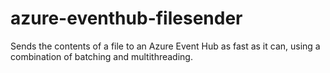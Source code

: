 # azure-eventhub-filesender
Sends the contents of a file to an Azure Event Hub as fast as it can, using a combination of batching and multithreading.
